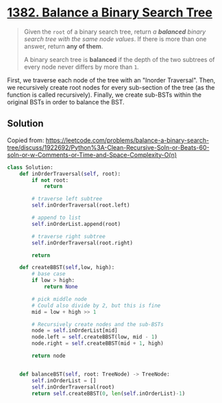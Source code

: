 # [1382. Balance a Binary Search Tree](https://leetcode.com/problems/balance-a-binary-search-tree/)

> Given the `root` of a binary search tree, return *a* ***balanced*** *binary search tree with the same node values*. If there is more than one answer, return **any of them**.
>
> A binary search tree is **balanced** if the depth of the two subtrees of every node never differs by more than `1`.

First, we traverse each node of the tree with an "Inorder Traversal". Then, we recursively create root nodes for every sub-section of the tree (as the function is called recursively). Finally, we create sub-BSTs within the original BSTs in order to balance the BST.

## Solution

Copied from: https://leetcode.com/problems/balance-a-binary-search-tree/discuss/1922692/Python%3A-Clean-Recursive-Soln-or-Beats-60-soln-or-w-Comments-or-Time-and-Space-Complexity-O(n)

```python
class Solution:
    def inOrderTraversal(self, root):
        if not root:
            return

        # traverse left subtree
        self.inOrderTraversal(root.left)

        # append to list
        self.inOrderList.append(root)

        # traverse right subtree
        self.inOrderTraversal(root.right)

        return

    def createBBST(self,low, high):
        # base case
        if low > high:
            return None

        # pick middle node
        # Could also divide by 2, but this is fine
        mid = low + high >> 1

        # Recursively create nodes and the sub-BSTs
        node = self.inOrderList[mid]
        node.left = self.createBBST(low, mid - 1)
        node.right = self.createBBST(mid + 1, high)

        return node


    def balanceBST(self, root: TreeNode) -> TreeNode:
        self.inOrderList = []
        self.inOrderTraversal(root)
        return self.createBBST(0, len(self.inOrderList)-1)
```
